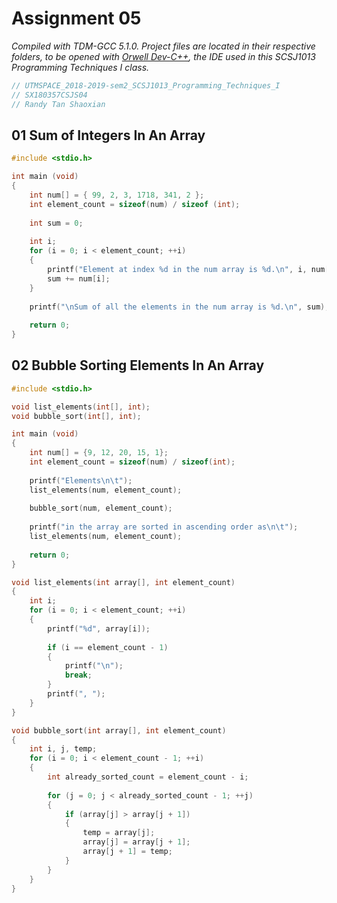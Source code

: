 # Assignment 05

*Compiled with TDM-GCC 5.1.0. Project files are located in their respective folders, to be opened with [Orwell Dev-C++](https://sourceforge.net/projects/orwelldevcpp/), the IDE used in this SCSJ1013 Programming Techniques I class.*

```c
// UTMSPACE_2018-2019-sem2_SCSJ1013_Programming_Techniques_I
// SX180357CSJS04
// Randy Tan Shaoxian
```

## 01 Sum of Integers In An Array

```c
#include <stdio.h>

int main (void)
{    
    int num[] = { 99, 2, 3, 1718, 341, 2 };
    int element_count = sizeof(num) / sizeof (int);
    
    int sum = 0;
    
    int i;
    for (i = 0; i < element_count; ++i)
    {
        printf("Element at index %d in the num array is %d.\n", i, num[i]);
        sum += num[i];
    }
    
    printf("\nSum of all the elements in the num array is %d.\n", sum);
    
    return 0;
}
```

## 02 Bubble Sorting Elements In An Array

```c
#include <stdio.h>

void list_elements(int[], int);
void bubble_sort(int[], int);

int main (void)
{
    int num[] = {9, 12, 20, 15, 1};
    int element_count = sizeof(num) / sizeof(int);
    
    printf("Elements\n\t");
    list_elements(num, element_count);
    
    bubble_sort(num, element_count);
    
    printf("in the array are sorted in ascending order as\n\t");
    list_elements(num, element_count);
    
    return 0;
}

void list_elements(int array[], int element_count)
{
    int i;
    for (i = 0; i < element_count; ++i)
    {
        printf("%d", array[i]);
        
        if (i == element_count - 1)
        {         
            printf("\n");
            break;
        }
        printf(", ");
    }
}

void bubble_sort(int array[], int element_count)
{
    int i, j, temp;
    for (i = 0; i < element_count - 1; ++i)
    {        
        int already_sorted_count = element_count - i;
        
        for (j = 0; j < already_sorted_count - 1; ++j)
        {
            if (array[j] > array[j + 1]) 
            {
                temp = array[j];
                array[j] = array[j + 1];
                array[j + 1] = temp;
            }
        }
    }
}
```
